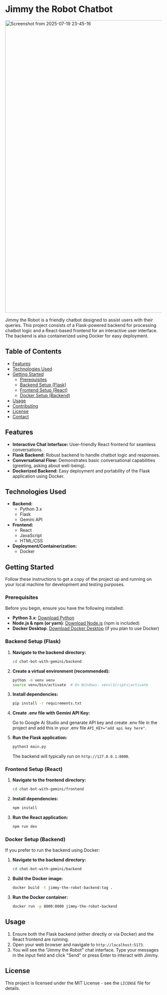 # Jimmy the Robot Chatbot

<img width="930" height="938" alt="Screenshot from 2025-07-19 23-45-16" src="https://github.com/user-attachments/assets/87e088a6-e0cb-420b-9452-7fb1ef930fb0" />

Jimmy the Robot is a friendly chatbot designed to assist users with their queries. This project consists of a Flask-powered backend for processing chatbot logic and a React-based frontend for an interactive user interface. The backend is also containerized using Docker for easy deployment.

## Table of Contents

* [Features](#features)
* [Technologies Used](#technologies-used)
* [Getting Started](#getting-started)
    * [Prerequisites](#prerequisites)
    * [Backend Setup (Flask)](#backend-setup-flask)
    * [Frontend Setup (React)](#frontend-setup-react)
    * [Docker Setup (Backend)](#docker-setup-backend)
* [Usage](#usage)
* [Contributing](#contributing)
* [License](#license)
* [Contact](#contact)

## Features

* **Interactive Chat Interface:** User-friendly React frontend for seamless conversations.
* **Flask Backend:** Robust backend to handle chatbot logic and responses.
* **Conversational Flow:** Demonstrates basic conversational capabilities (greeting, asking about well-being).
* **Dockerized Backend:** Easy deployment and portability of the Flask application using Docker.

## Technologies Used

* **Backend:**
    * Python 3.x
    * Flask
    * Gemini API
* **Frontend:**
    * React
    * JavaScript
    * HTML/CSS
* **Deployment/Containerization:**
    * Docker

## Getting Started

Follow these instructions to get a copy of the project up and running on your local machine for development and testing purposes.

### Prerequisites

Before you begin, ensure you have the following installed:

* **Python 3.x**: [Download Python](https://www.python.org/downloads/)
* **Node.js & npm (or yarn)**: [Download Node.js](https://nodejs.org/en/download/) (npm is included)
* **Docker Desktop**: [Download Docker Desktop](https://www.docker.com/products/docker-desktop/) (if you plan to use Docker)

### Backend Setup (Flask)

1.  **Navigate to the backend directory:**
    ```bash
    cd chat-bot-with-gemini/backend
    ```

2.  **Create a virtual environment (recommended):**
    ```bash
    python -m venv venv
    source venv/bin/activate  # On Windows: venv\Scripts\activate
    ```

3.  **Install dependencies:**
    ```bash
    pip install -r requirements.txt
    ```

4.  **Create .env file with Gemini API Key:**
   
    Go to Google Ai Studio and genarate API key and create .env file in the project and add this in your .env file `API_KEY="add api key here"`.

5.  **Run the Flask application:**
    ```bash
    python3 main.py
    ```
    The backend will typically run on `http://127.0.0.1:8000`.

### Frontend Setup (React)

1.  **Navigate to the frontend directory:**
    ```bash
    cd chat-bot-with-gemini/frontend
    ```

2.  **Install dependencies:**
    ```bash
    npm install
    ```

3.  **Run the React application:**
    ```bash
    npm run dev
    ```

### Docker Setup (Backend)

If you prefer to run the backend using Docker:

1.  **Navigate to the backend directory:**
    ```bash
    cd chat-bot-with-gemini/backend
    ```

2.  **Build the Docker image:**
    ```bash
    docker build -t jimmy-the-robot-backend:tag .
    ```

3.  **Run the Docker container:**
    ```bash
    docker run -p 8000:8000 jimmy-the-robot-backend
    ```

## Usage

1.  Ensure both the Flask backend (either directly or via Docker) and the React frontend are running.
2.  Open your web browser and navigate to `http://localhost:5173`.
3.  You will see the "Jimmy the Robot" chat interface. Type your messages in the input field and click "Send" or press Enter to interact with Jimmy.

## License

This project is licensed under the MIT License - see the `LICENSE` file for details.

